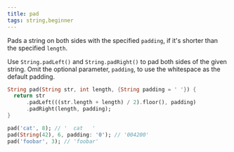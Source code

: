 ```yaml
---
title: pad
tags: string,beginner
---
```


Pads a string on both sides with the specified `padding`, if it's shorter than the specified `length`.

Use `String.padLeft()` and `String.padRight()` to pad both sides of the given string. 
Omit the optional parameter, `padding`, to use the whitespace as the default padding.

```dart
String pad(String str, int length, {String padding = ' '}) {
  return str
      .padLeft(((str.length + length) / 2).floor(), padding)
      .padRight(length, padding);
}
```

```dart
pad('cat', 8); // '  cat   '
pad(String(42), 6, padding: '0'); // '004200'
pad('foobar', 3); // 'foobar'
```
